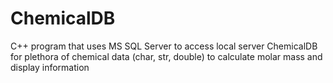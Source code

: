 # ChemicalDB
C++ program that uses MS SQL Server to access local server ChemicalDB for plethora of chemical data (char, str, double) to calculate molar mass and display information
